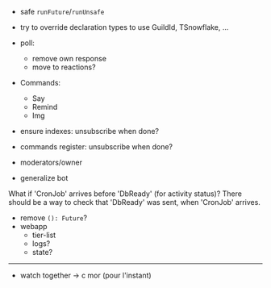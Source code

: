 - safe `runFuture`/`runUnsafe`
- try to override declaration types to use GuildId, TSnowflake, ...
- poll:
  - remove own response
  - move to reactions?

- Commands:
  - Say
  - Remind
  - Img

- ensure indexes: unsubscribe when done?
- commands register: unsubscribe when done?

- moderators/owner
- generalize bot

What if 'CronJob' arrives before 'DbReady' (for activity status)? There should be a way to check that 'DbReady' was sent, when 'CronJob' arrives.

- remove `(): Future`?
- webapp
  - tier-list
  - logs?
  - state?

---

- watch together -> c mor (pour l'instant)
